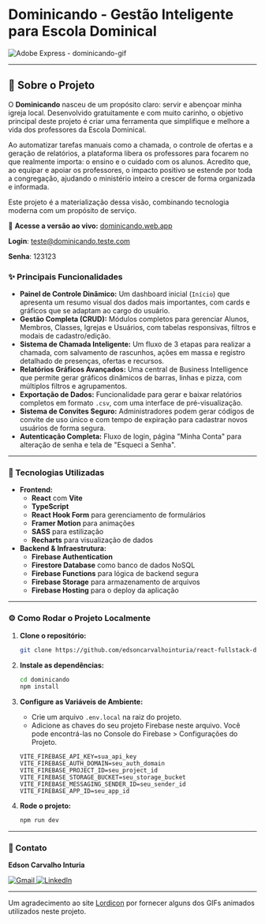 # Dominicando - Gestão Inteligente para Escola Dominical

![Adobe Express - dominicando-gif](https://github.com/user-attachments/assets/9efe7f2a-06cd-41fb-bcb9-c214d0714c82)

---

## 📖 Sobre o Projeto

O **Dominicando** nasceu de um propósito claro: servir e abençoar minha igreja local. Desenvolvido gratuitamente e com muito carinho, o objetivo principal deste projeto é criar uma ferramenta que simplifique e melhore a vida dos professores da Escola Dominical.

Ao automatizar tarefas manuais como a chamada, o controle de ofertas e a geração de relatórios, a plataforma libera os professores para focarem no que realmente importa: o ensino e o cuidado com os alunos. Acredito que, ao equipar e apoiar os professores, o impacto positivo se estende por toda a congregação, ajudando o ministério inteiro a crescer de forma organizada e informada.

Este projeto é a materialização dessa visão, combinando tecnologia moderna com um propósito de serviço.

📌 **Acesse a versão ao vivo:** [dominicando.web.app](dominicando.web.app)

**Login**: teste@dominicando.teste.com

**Senha**: 123123

### ✨ Principais Funcionalidades

-   **Painel de Controle Dinâmico:** Um dashboard inicial (`Início`) que apresenta um resumo visual dos dados mais importantes, com cards e gráficos que se adaptam ao cargo do usuário.
-   **Gestão Completa (CRUD):** Módulos completos para gerenciar Alunos, Membros, Classes, Igrejas e Usuários, com tabelas responsivas, filtros e modais de cadastro/edição.
-   **Sistema de Chamada Inteligente:** Um fluxo de 3 etapas para realizar a chamada, com salvamento de rascunhos, ações em massa e registro detalhado de presenças, ofertas e recursos.
-   **Relatórios Gráficos Avançados:** Uma central de Business Intelligence que permite gerar gráficos dinâmicos de barras, linhas e pizza, com múltiplos filtros e agrupamentos.
-   **Exportação de Dados:** Funcionalidade para gerar e baixar relatórios completos em formato `.csv`, com uma interface de pré-visualização.
-   **Sistema de Convites Seguro:** Administradores podem gerar códigos de convite de uso único e com tempo de expiração para cadastrar novos usuários de forma segura.
-   **Autenticação Completa:** Fluxo de login, página "Minha Conta" para alteração de senha e tela de "Esqueci a Senha".

---

### 🚀 Tecnologias Utilizadas

-   **Frontend:**
    -   **React** com **Vite**
    -   **TypeScript**
    -   **React Hook Form** para gerenciamento de formulários
    -   **Framer Motion** para animações
    -   **SASS** para estilização
    -   **Recharts** para visualização de dados
-   **Backend & Infraestrutura:**
    -   **Firebase Authentication**
    -   **Firestore Database** como banco de dados NoSQL
    -   **Firebase Functions** para lógica de backend segura
    -   **Firebase Storage** para armazenamento de arquivos
    -   **Firebase Hosting** para o deploy da aplicação

---

### ⚙️ Como Rodar o Projeto Localmente

1.  **Clone o repositório:**

    ```bash
    git clone https://github.com/edsoncarvalhointuria/react-fullstack-dominicando.git
    ```

2.  **Instale as dependências:**

    ```bash
    cd dominicando
    npm install
    ```

3.  **Configure as Variáveis de Ambiente:**

    -   Crie um arquivo `.env.local` na raiz do projeto.
    -   Adicione as chaves do seu projeto Firebase neste arquivo. Você pode encontrá-las no Console do Firebase > Configurações do Projeto.

    ```env
    VITE_FIREBASE_API_KEY=sua_api_key
    VITE_FIREBASE_AUTH_DOMAIN=seu_auth_domain
    VITE_FIREBASE_PROJECT_ID=seu_project_id
    VITE_FIREBASE_STORAGE_BUCKET=seu_storage_bucket
    VITE_FIREBASE_MESSAGING_SENDER_ID=seu_sender_id
    VITE_FIREBASE_APP_ID=seu_app_id
    ```

4.  **Rode o projeto:**
    ```bash
    npm run dev
    ```

---

### 💌 Contato

**Edson Carvalho Inturia**

<p align="left">  
<a href="mailto:edsoncarvalhointuria@gmail.com" title="Gmail">  
  <img src="https://img.shields.io/badge/-Gmail-FF0000?style=flat-square&labelColor=FF0000&logo=gmail&logoColor=white" alt="Gmail"/>  
</a>  
<a href="https://br.linkedin.com/in/edson-carvalho-inturia-1442a0129" title="LinkedIn">  
  <img src="https://img.shields.io/badge/-LinkedIn-0e76a8?style=flat-square&logo=linkedin&logoColor=white" alt="LinkedIn"/>  
</a> 
</p>

---

Um agradecimento ao site [Lordicon](https://lordicon.com/) por fornecer alguns dos GIFs animados utilizados neste projeto.
